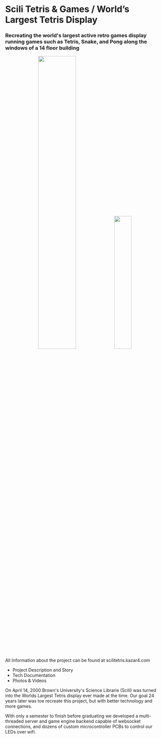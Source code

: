 # Scili Tetris & Games / World’s Largest Tetris Display

### Recreating the world's largest active retro games display running games such as Tetris, Snake, and Pong along the windows of a 14 floor building

<p align="center" width="100%">
    <img width="49%" src="https://scilitetris.kazar4.com/media/scilinobg.png">
    <img width="33%" src="https://scilitetris.kazar4.com/photos/display/18.jpeg">
</p>

All Information about the project can be found at scilitetris.kazar4.com
- Project Description and Story
- Tech Documentation
- Photos & Videos

On April 14, 2000 Brown's University's Science Librarie (Scili) was turned into the Worlds Largest Tetris display ever made at the time. Our goal 24 years later was toe recreate this project, but with better technology and more games. 

With only a semester to finish before graduating we developed a multi-threaded server and game engine backend capable of websocket connections, and
dozens of custom microcontroller PCBs to control our LEDs over wifi.
